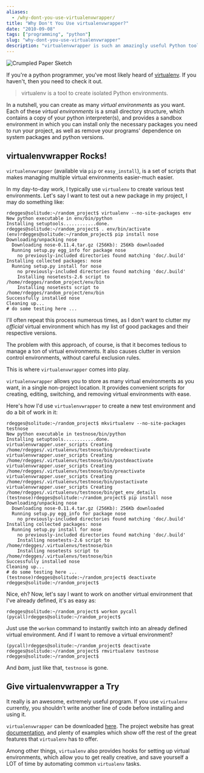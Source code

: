 ```yaml
---
aliases:
  - /why-dont-you-use-virtualenvwrapper/
title: "Why Don't You Use virtualenvwrapper?"
date: "2010-09-08"
tags: ["programming", "python"]
slug: "why-dont-you-use-virtualenvwrapper"
description: "virtualenvwrapper is such an amazingly useful Python tool.  This article shows you why it rocks so hard, and why you should be using it right now."
---
```



![Crumpled Paper Sketch][]


If you're a python programmer, you've most likely heard of [virtualenv][].  If
you haven't, then you need to check it out.

> virtualenv is a tool to create isolated Python environments.

In a nutshell, you can create as many *virtual environments* as you want.  Each
of these *virtual environments* is a small directory structure, which contains
a copy of your python interpreter(s), and provides a sandbox environment in
which you can install only the necessary packages you need to run your project,
as well as remove your programs' dependence on system packages and python
versions.


## virtualenvwrapper Rocks!

`virtualenvwrapper` (available via `pip` or `easy_install`), is a set of
scripts that makes managing multiple virtual environments easier-much easier.

In my day-to-day work, I typically use `virtualenv` to create various test
environments.  Let's say I want to test out a new package in my project, I may
do something like:

```console
rdegges@solitude:~/random_project$ virtualenv --no-site-packages env
New python executable in env/bin/python
Installing setuptools............done.
rdegges@solitude:~/random_project$ . env/bin/activate
(env)rdegges@solitude:~/random_project$ pip install nose
Downloading/unpacking nose
  Downloading nose-0.11.4.tar.gz (256Kb): 256Kb downloaded
  Running setup.py egg_info for package nose
    no previously-included directories found matching 'doc/.build'
Installing collected packages: nose
  Running setup.py install for nose
    no previously-included directories found matching 'doc/.build'
    Installing nosetests-2.6 script to /home/rdegges/random_project/env/bin
    Installing nosetests script to /home/rdegges/random_project/env/bin
Successfully installed nose
Cleaning up...
# do some testing here ...
```

I'll often repeat this process numerous times, as I don't want to clutter my
*official* virtual environment which has my list of good packages and their
respective versions.

The problem with this approach, of course, is that it becomes tedious to manage
a ton of virtual environments.  It also causes clutter in version control
environments, without careful exclusion rules.

This is where `virtualenvwrapper` comes into play.

`virtualenvwrapper` allows you to store as many virtual environments as you
want, in a single non-project location.  It provides convenient scripts for
creating, editing, switching, and removing virtual environments with ease.

Here's how I'd use `virtualenvwrapper` to create a new test environment and do
a bit of work in it:

```console
rdegges@solitude:~/random_project$ mkvirtualenv --no-site-packages testnose
New python executable in testnose/bin/python
Installing setuptools............done.
virtualenvwrapper.user_scripts Creating /home/rdegges/.virtualenvs/testnose/bin/predeactivate
virtualenvwrapper.user_scripts Creating /home/rdegges/.virtualenvs/testnose/bin/postdeactivate
virtualenvwrapper.user_scripts Creating /home/rdegges/.virtualenvs/testnose/bin/preactivate
virtualenvwrapper.user_scripts Creating /home/rdegges/.virtualenvs/testnose/bin/postactivate
virtualenvwrapper.user_scripts Creating /home/rdegges/.virtualenvs/testnose/bin/get_env_details
(testnose)rdegges@solitude:~/random_project$ pip install nose
Downloading/unpacking nose
  Downloading nose-0.11.4.tar.gz (256Kb): 256Kb downloaded
  Running setup.py egg_info for package nose
    no previously-included directories found matching 'doc/.build'
Installing collected packages: nose
  Running setup.py install for nose
    no previously-included directories found matching 'doc/.build'
    Installing nosetests-2.6 script to /home/rdegges/.virtualenvs/testnose/bin
    Installing nosetests script to /home/rdegges/.virtualenvs/testnose/bin
Successfully installed nose
Cleaning up...
# do some testing here ...
(testnose)rdegges@solitude:~/random_project$ deactivate
rdegges@solitude:~/random_project$
```

Nice, eh?  Now, let's say I want to work on another virtual environment that
I've already defined, it's as easy as:

```console
rdegges@solitude:~/random_project$ workon pycall
(pycall)rdegges@solitude:~/random_project$
```

Just use the `workon` command to instantly switch into an already defined
virtual environment.  And if I want to remove a virtual environment?

```console
(pycall)rdegges@solitude:~/random_project$ deactivate
rdegges@solitude:~/random_project$ rmvirtualenv testnose
rdegges@solitude:~/random_project$
```

And *bam*, just like that, `testnose` is gone.


## Give virtualenvwrapper a Try

It really is an awesome, extremely useful program.  If you use `virtualenv`
currently, you shouldn't write another line of code before installing and using
it.

`virtualenvwrapper` can be downloaded [here][].  The project website has great
[documentation][], and plenty of examples which show off the rest of the great
features that `virtualenv` has to offer.

Among other things, `virtualenv` also provides hooks for setting up virtual
environments, which allow you to get really creative, and save yourself a LOT
of time by automating common `virtualenv` tasks.


  [Crumpled Paper Sketch]: /static/images/2010/crumpled-paper-sketch.png "Crumpled Paper Sketch"
  [virtualenv]: https://pypi.python.org/pypi/virtualenv "Virtualenv on PyPI"
  [here]: http://www.doughellmann.com/projects/virtualenvwrapper/ "Virtualenvwrapper"
  [documentation]: http://www.doughellmann.com/docs/virtualenvwrapper/ "Virtualenvwrapper Documentation"
